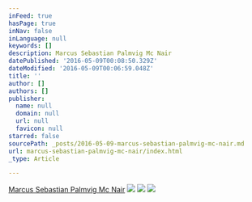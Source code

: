 ```yaml
---
inFeed: true
hasPage: true
inNav: false
inLanguage: null
keywords: []
description: Marcus Sebastian Palmvig Mc Nair
datePublished: '2016-05-09T00:08:50.329Z'
dateModified: '2016-05-09T00:06:59.048Z'
title: ''
author: []
authors: []
publisher:
  name: null
  domain: null
  url: null
  favicon: null
starred: false
sourcePath: _posts/2016-05-09-marcus-sebastian-palmvig-mc-nair.md
url: marcus-sebastian-palmvig-mc-nair/index.html
_type: Article

---
```

[Marcus Sebastian Palmvig Mc Nair][0]
![](https://the-grid-user-content.s3-us-west-2.amazonaws.com/c45ae4e0-5130-4437-8fa9-71621519e817.jpg)
![](https://the-grid-user-content.s3-us-west-2.amazonaws.com/7d6333a7-9ac2-4c41-ba4b-d70eb13712cd.jpg)
![](https://the-grid-user-content.s3-us-west-2.amazonaws.com/d99eac32-7fa1-4559-bbdc-140817c5551b.jpg)

[0]: null
